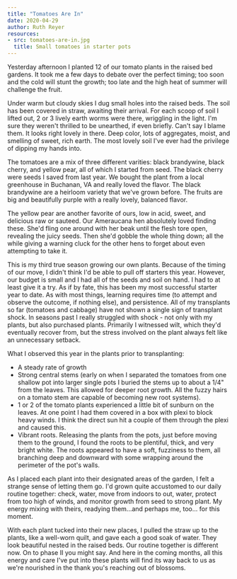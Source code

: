```yaml
---
title: "Tomatoes Are In"
date: 2020-04-29
author: Ruth Reyer
resources:
- src: tomatoes-are-in.jpg
  title: Small tomatoes in starter pots
---
```


Yesterday afternoon I planted 12 of our tomato plants in the raised bed gardens. It took me a few days to debate over the perfect timing; too soon and the cold will stunt the growth; too late and the high heat of summer will challenge the fruit.

Under warm but cloudy skies I dug small holes into the raised beds. The soil has been covered in straw, awaiting their arrival. For each scoop of soil I lifted out, 2 or 3 lively earth worms were there, wriggling in the light. I'm sure they weren't thrilled to be unearthed, if even briefly. Can't say I blame them. It looks right lovely in there. Deep color, lots of aggregates, moist, and smelling of sweet, rich earth. The most lovely soil I've ever had the privilege of dipping my hands into.

The tomatoes are a mix of three different varities: black brandywine, black cherry, and yellow pear, all of which I started from seed. The black cherry were seeds I saved from last year. We bought the plant from a local greenhouse in Buchanan, VA and really loved the flavor. The black brandywine are a heirloom variety that we've grown before. The fruits are big and beautifully purple with a really lovely, balanced flavor.

The yellow pear are another favorite of ours, low in acid, sweet, and delicious raw or sauteed. Our Ameraucana hen absolutely loved finding these. She'd fling one around with her beak until the flesh tore open, revealing the juicy seeds. Then she'd gobble the whole thing down; all the while giving a warning cluck for the other hens to forget about even attempting to take it.

This is my third true season growing our own plants. Because of the timing of our move, I didn't think I'd be able to pull off starters this year. However, our budget is small and I had all of the seeds and soil on hand. I had to at least give it a try. As if by fate, this has been my most successful starter year to date. As with most things, learning requires time (to attempt and observe the outcome, if nothing else), and persistence. All of my transplants so far (tomatoes and cabbage) have not shown a single sign of transplant shock. In seasons past I really struggled with shock - not only with my plants, but also purchased plants. Primarily I witnessed wilt, which they'd eventually recover from, but the stress involved on the plant always felt like an unnecessary setback.

What I observed this year in the plants prior to transplanting:

- A steady rate of growth
- Strong central stems (early on when I separated the tomatoes from one shallow pot into larger single pots I buried the stems up to about a 1/4" from the leaves. This allowed for deeper root growth. All the fuzzy hairs on a tomato stem are capable of becoming new root systems).
- 1 or 2 of the tomato plants experienced a little bit of sunburn on the leaves. At one point I had them covered in a box with plexi to block heavy winds. I think the direct sun hit a couple of them through the plexi and caused this.
- Vibrant roots. Releasing the plants from the pots, just before moving them to the ground, I found the roots to be plentiful, thick, and very bright white. The roots appeared to have a soft, fuzziness to them, all branching deep and downward with some wrapping around the perimeter of the pot's walls.

As I placed each plant into their designated areas of the garden, I felt a strange sense of letting them go. I'd grown quite accustomed to our daily routine together: check, water, move from indoors to out, water, protect from too high of winds, and monitor growth from seed to strong plant. My energy mixing with theirs, readying them...and perhaps me, too... for this moment.

With each plant tucked into their new places, I pulled the straw up to the plants, like a well-worn quilt, and gave each a good soak of water. They look beautiful nested in the raised beds. Our routine together is different now. On to phase II you might say. And here in the coming months, all this energy and care I've put into these plants will find its way back to us as we're nourished in the thank you's reaching out of blossoms.